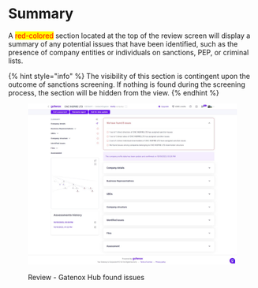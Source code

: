 # Summary

A <mark style="color:red;">red-colored</mark> section located at the top of the review screen will display a summary of any potential issues that have been identified, such as the presence of company entities or individuals on sanctions, PEP, or criminal lists.

{% hint style="info" %}
The visibility of this section is contingent upon the outcome of sanctions screening. If nothing is found during the screening process, the section will be hidden from the view.
{% endhint %}

<figure><img src="../../.gitbook/assets/Review_screen_overview.png" alt="Review - Gatenox Hub found issues"><figcaption><p>Review - Gatenox Hub found issues</p></figcaption></figure>
